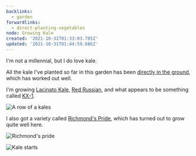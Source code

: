 ```yaml
---
backlinks:
  - garden
forwardlinks:
  - direct-planting-vegetables
node: Growing Kale
created: '2021-10-31T01:33:03.785Z'
updated: '2021-10-31T01:44:59.886Z'
---
```

I'm not a millennial, but I do love kale. 

All the kale I've planted so far in this garden has been [directly in the ground](direct-planting-vegetables.md), which has worked out well. 

I'm growing [Lacinato Kale](https://en.wikipedia.org/wiki/Lacinato_kale), [Red Russian](https://specialtyproduce.com/produce/Red_Russian_Kale_5959.php), and what appears to be something called [KX-1](https://www.johnnyseeds.com/vegetables/kale/kx-1-f1-kale-seed-4009.html). 

![](images/growing-kale/TlObiRHwUT.webp "A row of a kales")

I also got a variety called [Richmond's Pride](https://www.anniesannuals.com/plants/view/?id=3600), which has turned out to grow quite well here. 

![](images/growing-kale/NkuosrOPHd.webp "Richmond's pride")

![](images/growing-kale/WLfkxMHPUS.webp "Kale starts")



